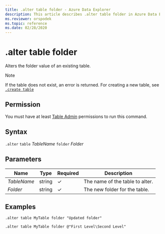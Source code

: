 ```yaml
---
title: .alter table folder - Azure Data Explorer
description: This article describes .alter table folder in Azure Data Explorer.
ms.reviewer: orspodek
ms.topic: reference
ms.date: 02/28/2020
---
```

# .alter table folder

Alters the folder value of an existing table.

> [!NOTE]
> If the table does not exist, an error is returned. For creating a new table, see [`.create table`](create-table-command.md)

## Permission

You must have at least [Table Admin](access-control/role-based-access-control.md) permissions to run this command.

## Syntax

`.alter` `table` *TableName* `folder` *Folder*

## Parameters

|Name|Type|Required|Description|
|--|--|--|--|
| *TableName* | string | &check; | The name of the table to alter.|
| *Folder* | string | &check; | The new folder for the table.|

## Examples

```kusto
.alter table MyTable folder "Updated folder"
```

```kusto
.alter table MyTable folder @"First Level\Second Level"
```
